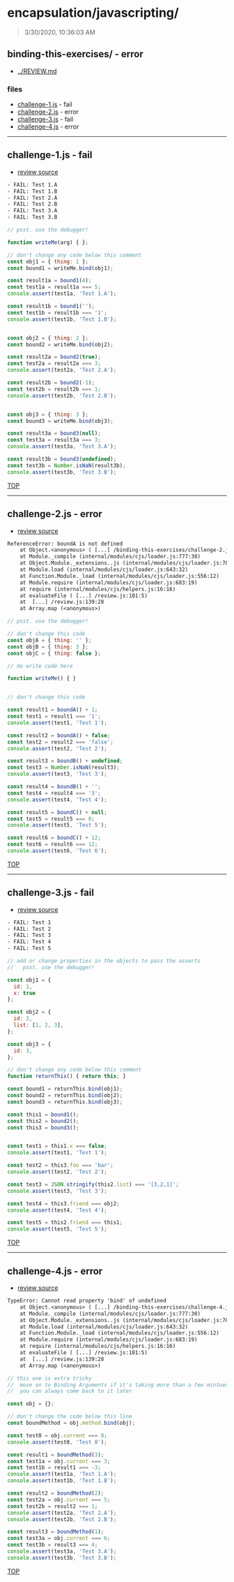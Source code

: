 # encapsulation/javascripting/

> 3/30/2020, 10:36:03 AM 

## binding-this-exercises/ - error

* [../REVIEW.md](../REVIEW.md)

### files

* [challenge-1.js](#challenge-1js---fail) - fail
* [challenge-2.js](#challenge-2js---error) - error
* [challenge-3.js](#challenge-3js---fail) - fail
* [challenge-4.js](#challenge-4js---error) - error

---

## challenge-1.js - fail

* [review source](challenge-1.js)

```txt
- FAIL: Test 1.A
- FAIL: Test 1.B
- FAIL: Test 2.A
- FAIL: Test 2.B
- FAIL: Test 3.A
- FAIL: Test 3.B
```

```js
// psst. use the debugger!

function writeMe(arg) { };

// don't change any code below this comment
const obj1 = { thing: 1 };
const bound1 = writeMe.bind(obj1);

const result1a = bound1(4);
const test1a = result1a === 5;
console.assert(test1a, 'Test 1.A');

const result1b = bound1('');
const test1b = result1b === '1';
console.assert(test1b, 'Test 1.B');


const obj2 = { thing: 2 };
const bound2 = writeMe.bind(obj2);

const result2a = bound2(true);
const test2a = result2a === 3;
console.assert(test2a, 'Test 2.A');

const result2b = bound2(-1);
const test2b = result2b === 1;
console.assert(test2b, 'Test 2.B');


const obj3 = { thing: 3 };
const bound3 = writeMe.bind(obj3);

const result3a = bound3(null);
const test3a = result3a === 3;
console.assert(test3a, 'Test 3.A');

const result3b = bound3(undefined);
const test3b = Number.isNaN(result3b);
console.assert(test3b, 'Test 3.B');

```

[TOP](#encapsulation/javascripting)

---

## challenge-2.js - error

* [review source](challenge-2.js)

```txt
ReferenceError: boundA is not defined
    at Object.<anonymous> ( [...] /binding-this-exercises/challenge-2.js:15:17)
    at Module._compile (internal/modules/cjs/loader.js:777:30)
    at Object.Module._extensions..js (internal/modules/cjs/loader.js:788:10)
    at Module.load (internal/modules/cjs/loader.js:643:32)
    at Function.Module._load (internal/modules/cjs/loader.js:556:12)
    at Module.require (internal/modules/cjs/loader.js:683:19)
    at require (internal/modules/cjs/helpers.js:16:16)
    at evaluateFile ( [...] /review.js:101:5)
    at  [...] /review.js:139:28
    at Array.map (<anonymous>)
```

```js
// psst. use the debugger!

// don't change this code
const objA = { thing: '' };
const objB = { thing: 3 };
const objC = { thing: false };

// do write code here

function writeMe() { }


// don't change this code

const result1 = boundA() + 1;
const test1 = result1 === '1';
console.assert(test1, 'Test 1');

const result2 = boundA() + false;
const test2 = result2 === 'false';
console.assert(test2, 'Test 2');

const result3 = boundB() + undefined;
const test3 = Number.isNaN(result3);
console.assert(test3, 'Test 3');

const result4 = boundB() + '';
const test4 = result4 === '3';
console.assert(test4, 'Test 4');

const result5 = boundC() + null;
const test5 = result5 === 0;
console.assert(test5, 'Test 5');

const result6 = boundC() + 12;
const test6 = result6 === 12;
console.assert(test6, 'Test 6');

```

[TOP](#encapsulation/javascripting)

---

## challenge-3.js - fail

* [review source](challenge-3.js)

```txt
- FAIL: Test 1
- FAIL: Test 2
- FAIL: Test 3
- FAIL: Test 4
- FAIL: Test 5
```

```js
// add or change properties in the objects to pass the asserts
//   psst. use the debugger!

const obj1 = {
  id: 1,
  x: true
};

const obj2 = {
  id: 2,
  list: [1, 2, 3],
};

const obj3 = {
  id: 3,
};

// don't change any code below this comment
function returnThis() { return this; }

const bound1 = returnThis.bind(obj1);
const bound2 = returnThis.bind(obj2);
const bound3 = returnThis.bind(obj3);

const this1 = bound1();
const this2 = bound2();
const this3 = bound3();


const test1 = this1.x === false;
console.assert(test1, 'Test 1');

const test2 = this3.foo === 'bar';
console.assert(test2, 'Test 2');

const test3 = JSON.stringify(this2.list) === '[3,2,1]';
console.assert(test3, 'Test 3');

const test4 = this3.friend === obj2;
console.assert(test4, 'Test 4');

const test5 = this2.friend === this1;
console.assert(test5, 'Test 5');

```

[TOP](#encapsulation/javascripting)

---

## challenge-4.js - error

* [review source](challenge-4.js)

```txt
TypeError: Cannot read property 'bind' of undefined
    at Object.<anonymous> ( [...] /binding-this-exercises/challenge-4.js:8:32)
    at Module._compile (internal/modules/cjs/loader.js:777:30)
    at Object.Module._extensions..js (internal/modules/cjs/loader.js:788:10)
    at Module.load (internal/modules/cjs/loader.js:643:32)
    at Function.Module._load (internal/modules/cjs/loader.js:556:12)
    at Module.require (internal/modules/cjs/loader.js:683:19)
    at require (internal/modules/cjs/helpers.js:16:16)
    at evaluateFile ( [...] /review.js:101:5)
    at  [...] /review.js:139:28
    at Array.map (<anonymous>)
```

```js
// this one is extra tricky
//  move on to Binding Arguments if it's taking more than a few mintues
//  you can always come back to it later

const obj = {};

// don't change the code below this line
const boundMethod = obj.method.bind(obj);

const test0 = obj.current === 0;
console.assert(test0, 'Test 0');

const result1 = boundMethod(3);
const test1a = obj.current === 3;
const test1b = result1 === -3;
console.assert(test1a, 'Test 1.A');
console.assert(test1b, 'Test 1.B');

const result2 = boundMethod(2);
const test2a = obj.current === 5;
const test2b = result2 === 1;
console.assert(test2a, 'Test 2.A');
console.assert(test2b, 'Test 2.B');

const result3 = boundMethod(1);
const test3a = obj.current === 6;
const test3b = result3 === 4;
console.assert(test3a, 'Test 3.A');
console.assert(test3b, 'Test 3.B');

```

[TOP](#encapsulation/javascripting)

